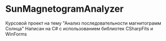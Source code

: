 # SunMagnetogramAnalyzer
Курсовой проект на тему "Анализ последовательности магнитограмм Солнца"
Написан на C# с использованием библиотек CSharpFits и WinForms
